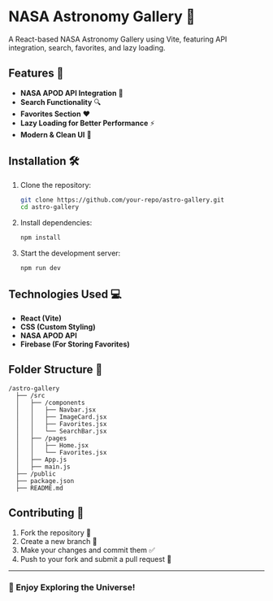 # NASA Astronomy Gallery 🚀

A React-based NASA Astronomy Gallery using Vite, featuring API integration, search, favorites, and lazy loading.

## Features 🌟
- **NASA APOD API Integration** 📡
- **Search Functionality** 🔍
- **Favorites Section** ❤️
- **Lazy Loading for Better Performance** ⚡
- **Modern & Clean UI** 🎨

## Installation 🛠️
1. Clone the repository:
   ```sh
   git clone https://github.com/your-repo/astro-gallery.git
   cd astro-gallery
   ```

2. Install dependencies:
   ```sh
   npm install
   ```

3. Start the development server:
   ```sh
   npm run dev
   ```

## Technologies Used 💻
- **React (Vite)**
- **CSS (Custom Styling)**
- **NASA APOD API**
- **Firebase (For Storing Favorites)**

## Folder Structure 📂
```
/astro-gallery
  ├── /src
  │   ├── /components
  │   │   ├── Navbar.jsx
  │   │   ├── ImageCard.jsx
  │   │   ├── Favorites.jsx
  │   │   └── SearchBar.jsx
  │   ├── /pages
  │   │   ├── Home.jsx
  │   │   └── Favorites.jsx
  │   ├── App.js
  │   ├── main.js
  ├── /public
  ├── package.json
  ├── README.md
```

## Contributing 🤝
1. Fork the repository 🍴  
2. Create a new branch 🌿  
3. Make your changes and commit them ✅  
4. Push to your fork and submit a pull request 📩  

---

### 🚀 Enjoy Exploring the Universe!
